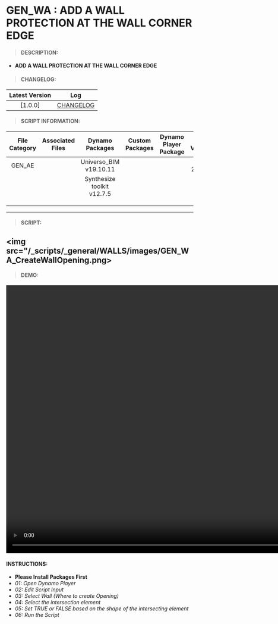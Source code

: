 # GEN_WA : ADD A WALL PROTECTION AT THE WALL CORNER EDGE

> #### DESCRIPTION: 
- **ADD A WALL PROTECTION AT THE WALL CORNER EDGE**

> #### CHANGELOG:

| Latest Version | Log |
| :-------: | :----: | 
|[1.0.0] | [CHANGELOG](/_scripts/_general/WALLS/changelog/GEN_WA_WallProtection_Corner_ByEdge.md) |

> #### SCRIPT INFORMATION: 

| File Category | Associated Files | Dynamo Packages | Custom Packages | Dynamo Player Package | Revit Version | Author | Reviewed By | File Name & Location | 
| :-------: | :----: | :---: | :---: | :---: | :---: | :---: | :---: | :--: |
| GEN_AE |  | Universo_BIM v19.10.11 | | | Revit 2021.1 | Abjeet Singh | | GEN_WA_CreateWallOpening |
|        |  | Synthesize toolkit v12.7.5 | | |              |              | | (https://bimcapcom.sharepoint.com/:u:/s/BCP-Main/Ec77nWJyyqlPjUC2aEoda5MB88br2LMyKn_CLiesCnw7hg?e=7KEcNF) |
|        |  | | | |              |              | | |
|        |  | | | |
|        |  |  | | |
------------------------------------------------------------
> #### SCRIPT: 

<img src="/_scripts/_general/WALLS/images/GEN_WA_CreateWallOpening.png>
------------------------------------------------------------

> #### DEMO: 

<video width="1280" height="720" controls>
 <source src="/_scripts/_general/WALLS/demo/GEN_WA_CreateWallOpening V1.0.0.mp4" type="video/mp4">
</video>

#### INSTRUCTIONS: 
- **Please Install Packages First**
- *01: Open Dynamo Player*
- *02: Edit Script Input*
- *03: Select Wall (Where to create Opening)*
- *04: Select the intersection element*
- *05: Set TRUE or FALSE based on the shape of the intersecting element*
- *06: Run the Script*